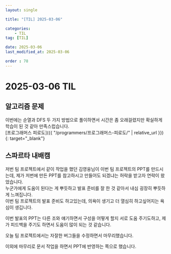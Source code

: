 ```yaml
---
layout: single

title: "[TIL] 2025-03-06"

categories:
    - TIL
tag: [TIL]

date: 2025-03-06
last_modified_at: 2025-03-06

order : 78
---
```


# 2025-03-06 TIL

## 알고리즘 문제

이번에는 순열과 DFS 두 가지 방법으로 풀이하면서 시간은 좀 오래걸렸지만 확실하게 학습이 된 것 같아 만족스럽습니다.  
[프로그래머스 피로도]({{ "/programmers/프로그래머스-피로도/" | relative_url }}){: target="_blank"}

## 스파르타 내배캠

저번 팀 프로젝트에서 같이 작업을 했던 김영웅님이 이번 팀 프로젝트의 PPT를 만드시는데, 제가 저번에 만든 PPT를 참고하시고 만들어도 되겠냐는 허락을 받고자 연락이 왔었습니다.  
누군가에게 도움이 된다는 게 뿌듯하고 발표 준비를 잘 한 것 같아서 내심 굉장히 뿌듯하게 느껴집니다.  
이번 팀 프로젝트의 발표 준비도 하고있는데, 의욕이 생기고 더 열심히 하고싶어지는 욕심이 생깁니다.

이번 발표의 PPT는 다른 조와 얘기하면서 구성을 어떻게 할지 서로 도움 주기도하고, 제가 피드백을 주기도 하면서 도움이 많이 되는 것 같습니다.

오늘 팀 프로젝트에서는 자잘한 버그들을 수정하면서 마무리했습니다.

이외에 마무리로 문서 작업을 하면서 PPT에 반영하는 쪽으로 했습니다.